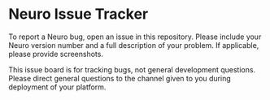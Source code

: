 # Neuro Issue Tracker

To report a Neuro bug, open an issue in this repository. Please include your Neuro version number and a full description of your problem. If applicable, please provide screenshots.

This issue board is for tracking bugs, not general development questions. Please direct general questions to the channel given to you during deployment of your platform.
